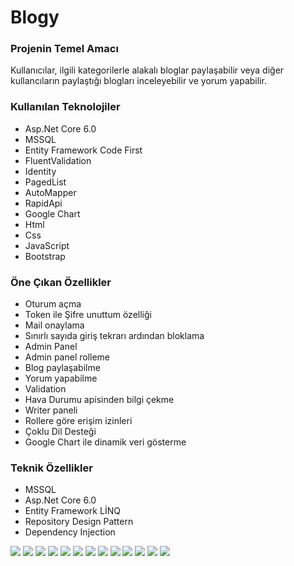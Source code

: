 <h1>Blogy</h1>
<h3>Projenin Temel Amacı</h3>
<p>Kullanıcılar, ilgili kategorilerle alakalı bloglar paylaşabilir veya diğer kullancıların paylaştığı blogları inceleyebilir ve yorum yapabilir.</p>
<h3>Kullanılan Teknolojiler</h3>
<ul>
  <li>Asp.Net Core 6.0</li>
  <li>MSSQL</li>
  <li>Entity Framework Code First</li>
  <li>FluentValidation</li>
  <li>Identity</li>
  <li>PagedList</li>
  <li>AutoMapper</li>
  <li>RapidApi</li>
  <li>Google Chart</li>
  <li>Html</li>
  <li>Css</li>
  <li>JavaScript</li>
  <li>Bootstrap</li>
</ul>
<h3>Öne Çıkan Özellikler</h3>
<ul>
  <li>Oturum açma</li>
  <li>Token ile Şifre unuttum özelliği</li>
  <li>Mail onaylama</li>
  <li>Sınırlı sayıda giriş tekrarı ardından bloklama</li>
  <li>Admin Panel</li>
  <li>Admin panel rolleme</li>
  <li>Blog paylaşabilme</li>
  <li>Yorum yapabilme</li>
  <li>Validation</li>
  <li>Hava Durumu apisinden bilgi çekme</li>
  <li>Writer paneli</li>
  <li>Rollere göre erişim izinleri</li>
  <li>Çoklu Dil Desteği</li>
  <li>Google Chart ile dinamik veri gösterme</li>
</ul>

<h3>Teknik Özellikler</h3>
<ul>
  <li>MSSQL</li>
  <li>Asp.Net Core 6.0</li>
  <li>Entity Framework LİNQ</li>
  <li>Repository Design Pattern</li>
  <li>Dependency Injection</li>
</ul>

<img src="https://github.com/ensarsarac/Blogy.WEBUI/assets/76907308/d83bf6a0-47ce-44ae-ac32-20a3f5956ab3"/>
<img src="https://github.com/ensarsarac/Blogy.WEBUI/assets/76907308/25f7f5bc-9c4c-47df-8444-bded1979b268" />
<img src="https://github.com/ensarsarac/Blogy.WEBUI/assets/76907308/2be3adf0-de7e-48dd-a048-101b98e412d2" />
<img src="https://github.com/ensarsarac/Blogy.WEBUI/assets/76907308/413543d6-1c6d-4a55-a3ce-b6080f1772e9"/>
<img src="https://github.com/ensarsarac/Blogy.WEBUI/assets/76907308/cc937e3f-b51c-4753-ad21-feebb97b9bd3"/>
<img src="https://github.com/ensarsarac/Blogy.WEBUI/assets/76907308/4b48ef46-b08f-49e4-8408-b7d6057e2511"/>
<img src="https://github.com/ensarsarac/Blogy.WEBUI/assets/76907308/810db42a-5e58-4c6d-8742-a82b2dbb3472" />
<img src="https://github.com/ensarsarac/Blogy.WEBUI/assets/76907308/a053a1d1-be39-47d0-b6a3-b389c82337d3"/>
<img src="https://github.com/ensarsarac/Blogy.WEBUI/assets/76907308/92d93704-8456-4b2c-8ae3-deaf3c4c52bf" />
<img src="https://github.com/ensarsarac/Blogy.WEBUI/assets/76907308/6711f85d-c90c-4373-9834-5abdbb2943ea" />
<img src="https://github.com/ensarsarac/Blogy.WEBUI/assets/76907308/bf477a7c-4cb8-4285-bae1-84b99aefaf14" />
<img src="https://github.com/ensarsarac/Blogy.WEBUI/assets/76907308/2750d269-794d-4132-ba4f-1ec53f90b9ac" />
<img src="https://github.com/ensarsarac/Blogy.WEBUI/assets/76907308/cd21ab5d-673d-49bd-98c4-79e43ac8bac8" />

